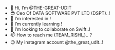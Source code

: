 - 👋 Hi, I’m @THE-GREAT-UDIT
- 😎 Ceo Of DATA SOFTWARE PVT LTD (DSPT)..!
- 👀 I’m interested in !
- 🌱 I’m currently learning !
- 💞️ I’m looking to collaborate on Swift..!
- 📫 How to reach me (TEAM_RISHI_).. ?
- 😉 My instagram account @the_great_udit..!

<!---
THE-GREAT-UDIT/THE-GREAT-UDIT is a ✨ special ✨ repository because its `README.md` (this file) appears on your GitHub profile.
You can click the Preview link to take a look at your changes.
--->
